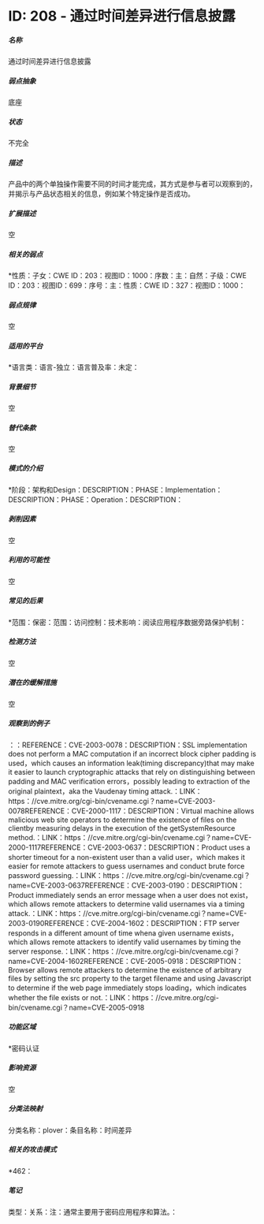 # ID: 208 - 通过时间差异进行信息披露
<h5>名称</h5>通过时间差异进行信息披露
<h5>弱点抽象</h5>底座
<h5>状态</h5>不完全
<h5>描述</h5>产品中的两个单独操作需要不同的时间才能完成，其方式是参与者可以观察到的，并揭示与产品状态相关的信息，例如某个特定操作是否成功。
<h5>扩展描述</h5>空
<h5>相关的弱点</h5>*性质：子女：CWE ID：203：视图ID：1000：序数：主：自然：子级：CWE ID：203：视图ID：699：序号：主：性质：CWE ID：327：视图ID：1000：
<h5>弱点规律</h5>空
<h5>适用的平台</h5>*语言类：语言-独立：语言普及率：未定：
<h5>背景细节</h5>空
<h5>替代条款</h5>空
<h5>模式的介绍</h5>*阶段：架构和Design：DESCRIPTION：PHASE：Implementation：DESCRIPTION：PHASE：Operation：DESCRIPTION：
<h5>剥削因素</h5>空
<h5>利用的可能性</h5>空
<h5>常见的后果</h5>*范围：保密：范围：访问控制：技术影响：阅读应用程序数据旁路保护机制：
<h5>检测方法</h5>空
<h5>潜在的缓解措施</h5>空
<h5>观察到的例子</h5>：：REFERENCE：CVE-2003-0078：DESCRIPTION：SSL implementation does not perform a MAC computation if an incorrect block cipher padding is used，which causes an information leak(timing discrepancy)that may make it easier to launch cryptographic attacks that rely on distinguishing between padding and MAC verification errors，possibly leading to extraction of the original plaintext，aka the Vaudenay timing attack.：LINK：https：//cve.mitre.org/cgi-bin/cvename.cgi？name=CVE-2003-0078REFERENCE：CVE-2000-1117：DESCRIPTION：Virtual machine allows malicious web site operators to determine the existence of files on the clientby measuring delays in the execution of the getSystemResource method.：LINK：https：//cve.mitre.org/cgi-bin/cvename.cgi？name=CVE-2000-1117REFERENCE：CVE-2003-0637：DESCRIPTION：Product uses a shorter timeout for a non-existent user than a valid user，which makes it easier for remote attackers to guess usernames and conduct brute force password guessing.：LINK：https：//cve.mitre.org/cgi-bin/cvename.cgi？name=CVE-2003-0637REFERENCE：CVE-2003-0190：DESCRIPTION：Product immediately sends an error message when a user does not exist，which allows remote attackers to determine valid usernames via a timing attack.：LINK：https：//cve.mitre.org/cgi-bin/cvename.cgi？name=CVE-2003-0190REFERENCE：CVE-2004-1602：DESCRIPTION：FTP server responds in a different amount of time whena given username exists，which allows remote attackers to identify valid usernames by timing the server response.：LINK：https：//cve.mitre.org/cgi-bin/cvename.cgi？name=CVE-2004-1602REFERENCE：CVE-2005-0918：DESCRIPTION：Browser allows remote attackers to determine the existence of arbitrary files by setting the src property to the target filename and using Javascript to determine if the web page immediately stops loading，which indicates whether the file exists or not.：LINK：https：//cve.mitre.org/cgi-bin/cvename.cgi？name=CVE-2005-0918
<h5>功能区域</h5>*密码认证
<h5>影响资源</h5>空
<h5>分类法映射</h5>分类名称：plover：条目名称：时间差异
<h5>相关的攻击模式</h5>*462：
<h5>笔记</h5>类型：关系：注：通常主要用于密码应用程序和算法。：

